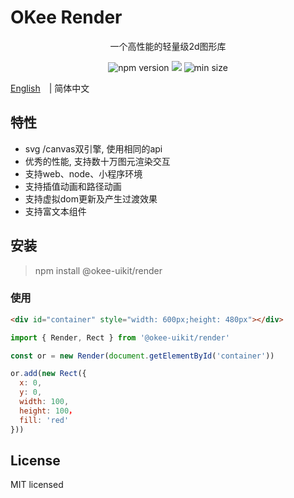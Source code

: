 # OKee Render

<p align="center">一个高性能的轻量级2d图形库</p>
<p align="center">
    <img src="https://img.shields.io/npm/v/@okee-uikit/render" alt="npm version" />
    <img src="https://img.shields.io/badge/language-typescript-red.svg" />
    <img src="https://img.shields.io/bundlephobia/min/@okee-uikit/render" alt="min size" />
</p>

[English](./README.md)　| 简体中文

## 特性

* svg /canvas双引擎, 使用相同的api
* 优秀的性能, 支持数十万图元渲染交互
* 支持web、node、小程序环境
* 支持插值动画和路径动画
* 支持虚拟dom更新及产生过渡效果
* 支持富文本组件


## 安装
> npm install @okee-uikit/render

### 使用
```html
<div id="container" style="width: 600px;height: 480px"></div>
```

```js
import { Render, Rect } from '@okee-uikit/render'

const or = new Render(document.getElementById('container'))

or.add(new Rect({
  x: 0,
  y: 0,
  width: 100,
  height: 100，
  fill: 'red'
}))
```

## License

MIT licensed